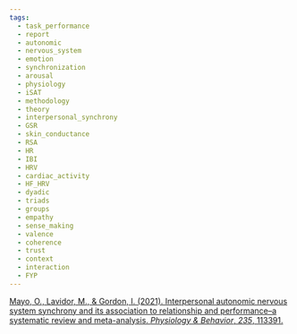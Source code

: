 ```yaml
---
tags:
  - task_performance
  - report
  - autonomic
  - nervous_system
  - emotion
  - synchronization
  - arousal
  - physiology
  - iSAT
  - methodology
  - theory
  - interpersonal_synchrony
  - GSR
  - skin_conductance
  - RSA
  - HR
  - IBI
  - HRV
  - cardiac_activity
  - HF_HRV
  - dyadic
  - triads
  - groups
  - empathy
  - sense_making
  - valence
  - coherence
  - trust
  - context
  - interaction
  - FYP
---
```


[Mayo, O., Lavidor, M., & Gordon, I. (2021). Interpersonal autonomic nervous system synchrony and its association to relationship and performance–a systematic review and meta-analysis. _Physiology & Behavior_, _235_, 113391.](https://www.sciencedirect.com/science/article/pii/S0031938421000834?casa_token=wlGBZ9xzc4sAAAAA:jZG1lbz57BHdMnSkoGFoo88fSvvfAKlZIv5SSPi8OphtZyqcJigovCUApAxMPdLPVgqLHgCfzA)
